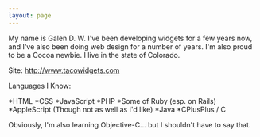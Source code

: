 ```yaml
---
layout: page
---
```




My name is Galen D. W. I've been developing widgets for a few years now, and I've also been doing web design for a number of years. I'm also proud to be a Cocoa newbie. I live in the state of Colorado.

Site: http://www.tacowidgets.com

Languages I Know:

*HTML
*CSS
*JavaScript
*PHP
*Some of Ruby (esp. on Rails)
*AppleScript (Though not as well as I'd like)
*Java
*CPlusPlus / C


Obviously, I'm also learning Objective-C... but I shouldn't have to say that.
